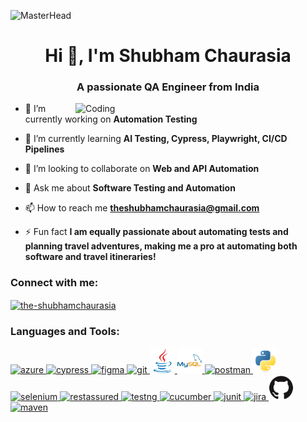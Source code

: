 ![MasterHead](https://raw.githubusercontent.com/SuperChargedCoder/Hello-world/refs/heads/main/In%20God%20I%20trust%2C%20everyting%20else%20I%20Test..png?token=GHSAT0AAAAAACZGUHEREALLHRQSIHIQ7XV4ZYUW7HA)
<h1 align="center">Hi 👋, I'm Shubham Chaurasia</h1>
<h3 align="center">A passionate QA Engineer from India</h3>
<img align="right" alt="Coding" width="400" src="https://blog.openreplay.com/images/testing-principles-levels-and-libraries/images/image1.gif">

- 🔭 I’m currently working on **Automation Testing**

- 🌱 I’m currently learning **AI Testing, Cypress, Playwright, CI/CD Pipelines**

- 👯 I’m looking to collaborate on **Web and API Automation**

- 💬 Ask me about **Software Testing and Automation**

- 📫 How to reach me **theshubhamchaurasia@gmail.com**

- ⚡ Fun fact **I am equally passionate about automating tests and planning travel adventures, making me a pro at automating both software and travel itineraries!**

<h3 align="left">Connect with me:</h3>
<p align="left">
<a href="https://linkedin.com/in/the-shubhamchaurasia" target="blank"><img align="center" src="https://raw.githubusercontent.com/rahuldkjain/github-profile-readme-generator/master/src/images/icons/Social/linked-in-alt.svg" alt="the-shubhamchaurasia" height="30" width="40" /></a>
</p>

<h3 align="left">Languages and Tools:</h3>
<p align="left"> 
  <a href="https://azure.microsoft.com/en-in/" target="_blank" rel="noreferrer"> 
    <img src="https://www.vectorlogo.zone/logos/microsoft_azure/microsoft_azure-icon.svg" alt="azure" width="40" height="40"/> 
  </a> 
  <a href="https://www.cypress.io" target="_blank" rel="noreferrer"> 
    <img src="https://raw.githubusercontent.com/simple-icons/simple-icons/6e46ec1fc23b60c8fd0d2f2ff46db82e16dbd75f/icons/cypress.svg" alt="cypress" width="40" height="40"/> 
  </a> 
  <a href="https://www.figma.com/" target="_blank" rel="noreferrer"> 
    <img src="https://www.vectorlogo.zone/logos/figma/figma-icon.svg" alt="figma" width="40" height="40"/> 
  </a> 
  <a href="https://git-scm.com/" target="_blank" rel="noreferrer"> 
    <img src="https://www.vectorlogo.zone/logos/git-scm/git-scm-icon.svg" alt="git" width="40" height="40"/> 
  </a> 
  <a href="https://www.java.com" target="_blank" rel="noreferrer"> 
    <img src="https://raw.githubusercontent.com/devicons/devicon/master/icons/java/java-original.svg" alt="java" width="40" height="40"/> 
  </a> 
  <a href="https://www.mysql.com/" target="_blank" rel="noreferrer"> 
    <img src="https://raw.githubusercontent.com/devicons/devicon/master/icons/mysql/mysql-original-wordmark.svg" alt="mysql" width="40" height="40"/> 
  </a> 
  <a href="https://postman.com" target="_blank" rel="noreferrer"> 
    <img src="https://www.vectorlogo.zone/logos/getpostman/getpostman-icon.svg" alt="postman" width="40" height="40"/> 
  </a> 
  <a href="https://www.python.org" target="_blank" rel="noreferrer"> 
    <img src="https://raw.githubusercontent.com/devicons/devicon/master/icons/python/python-original.svg" alt="python" width="40" height="40"/> 
  </a> 
  <a href="https://www.selenium.dev" target="_blank" rel="noreferrer"> 
    <img src="https://raw.githubusercontent.com/detain/svg-logos/780f25886640cef088af994181646db2f6b1a3f8/svg/selenium-logo.svg" alt="selenium" width="40" height="40"/> 
  </a> 
  <a href="https://rest-assured.io/" target="_blank" rel="noreferrer"> 
    <img src="https://avatars.githubusercontent.com/u/19369327?s=200&v=4" alt="restassured" width="40" height="40"/> 
  </a> 
  <a href="https://testng.org/" target="_blank" rel="noreferrer"> 
    <img src="https://testng.org/img/testng-logo.png" alt="testng" width="40" height="40"/> 
  </a> 
  <a href="https://cucumber.io/" target="_blank" rel="noreferrer"> 
    <img src="https://cucumber.io/images/open-graph/cucumber-open-graph.png" alt="cucumber" width="40" height="40"/> 
  </a> 
  <a href="https://junit.org/junit5/" target="_blank" rel="noreferrer"> 
    <img src="https://junit.org/junit5/assets/img/junit5-logo.png" alt="junit" width="40" height="40"/> 
  </a> 
  <a href="https://www.atlassian.com/software/jira" target="_blank" rel="noreferrer"> 
    <img src="https://www.vectorlogo.zone/logos/atlassian_jira/atlassian_jira-icon.svg" alt="jira" width="40" height="40"/> 
  </a> 
  <a href="https://github.com/" target="_blank" rel="noreferrer"> 
    <img src="https://raw.githubusercontent.com/devicons/devicon/master/icons/github/github-original.svg" alt="github" width="40" height="40"/> 
  </a> 
  <a href="https://maven.apache.org/" target="_blank" rel="noreferrer"> 
    <img src="https://www.vectorlogo.zone/logos/apache_maven/apache_maven-icon.svg" alt="maven" width="40" height="40"/> 
  </a> 
</p>
